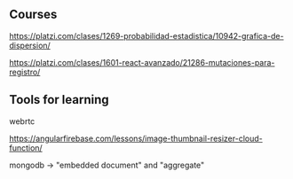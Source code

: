 ## Courses

https://platzi.com/clases/1269-probabilidad-estadistica/10942-grafica-de-dispersion/

https://platzi.com/clases/1601-react-avanzado/21286-mutaciones-para-registro/

## Tools for learning

webrtc

https://angularfirebase.com/lessons/image-thumbnail-resizer-cloud-function/

mongodb -> "embedded document" and "aggregate"
